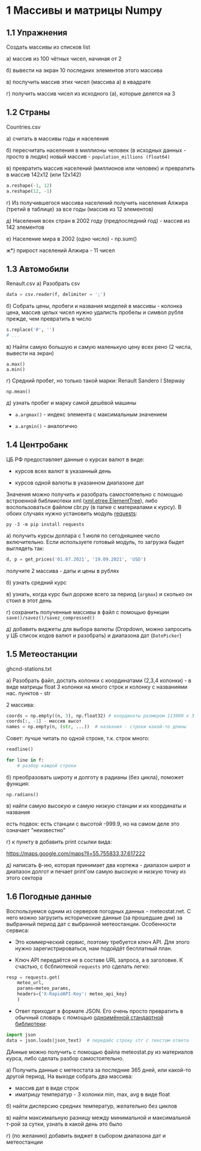 ﻿# 1 Массивы и матрицы Numpy

## 1.1 Упражнения
Создать массивы из списков list

а) массив из 100 чётных чисел, начиная от 2

б) вывести на экран 10 последних элементов этого массива

в) послучить массив этих чисел (массива а) в квадрате

г) получить массив чисел из исходного (а), которые делятся на 3

## 1.2 Страны 
Countries.csv

а) считать в массивы годы и населения

б) пересчитать населения в миллионы человек (в исходных данных - просто в людях)
новый массив - ```population_millions (float64)```

в) превратить массив населений (миллионов или человек) и превратить в массив 142x12 (или 12x142)

```python
a.reshape(-1, 12)
a.reshape(12, -1)
```

г) Из получившегося массива населений получить населения Алжира (третий в таблице) за все годы (массив из 12 элементов)

д) Населения всех стран в 2002 году (предпоследний год) - массив из 142 элементов

е) Население мира в 2002 (одно число) - np.sum()

ж*) прирост населений Алжира - 11 чисел



## 1.3 Автомобили

Renault.csv
а) Разобрать csv

``` python
data = csv.reader(f, delimiter = ';')
```

б) Собрать цены, пробеги и названия моделей в массивы - колонка цена, массив целых чисел
нужно удалисть пробелы и символ рубля прежде, чем превратить в число

``` python
s.replace('₽', '')
# ...
```

в) Найти самую большую и самую маленькую цену всех рено
(2 числа, вывести на экран)

```
a.max()
a.min()
```

г) Средний пробег, но  только такой марки: Renault Sandero I Stepway

```
np.mean()
```

д) узнать пробег и марку самой дешёвой машины

 * ```a.argmax()``` - индекс элемента с максимальным значением

 * ```a.argmin()``` - аналогично

## 1.4 Центробанк
 
ЦБ РФ предоставляет данные о курсах валют в виде:

* курсов всех валют в указанный день

* курсов одной валюты в указанном диапазоне дат

Значения можно получить и разобрать самостоятельно с помощью встроенной библииотеки xml ([xml.etree.ElementTree](https://docs.python.org/3/library/xml.etree.elementtree.html)), либо воспользоваться файлом cbr.py (в папке с материалами к курсу). В обоих случаях нужно установить модуль [requests](https://docs.python-requests.org/en/latest/):

```
py -3 -m pip install requests
```

а) получить курсы доллара с 1 июля по сегодняшнее число включительно. Если используете готовый модуль, то загрузка быдет выглядеть так:

``` python
d, p = get_prices('01.07.2021', '19.09.2021', 'USD')
```

получите 2 массива - даты и цены в рублях

б) узнать средний курс

в) узнать, когда курс был дороже всего за период (```argmax```) и сколько он стоил в этот день

г) сохранить полученные массивы в файл с помощью функции ```save()/savez()/savez_compressed()```

д) добавить виджеты для выбора валюты (Dropdown, можно запросить у ЦБ список кодов валют и разобрать) и диапазона дат (```DatePicker```)

## 1.5 Метеостанции
ghcnd-stations.txt

а) Разобрать файл, достать колонки с координатами (2,3,4 колонки) - в виде матрицы float 3 колонки на много строк
и колонку с названиями нас. пунктов - str

2 массива:

``` python
coords = np.empty((n, 3), np.float32) # координаты размером 113000 х 3 float32
coords[:, -1] - массив высот
names = np.empty(n, (str, ...))  # названия - строки какой-то длины
```

Совет: лучше читать по одной строке, т.к. строк много:

``` python
readline()

for line in f:
	# разбор каждой строки
```

б) преобразовать широту и долготу в радианы (без цикла), поможет функция:

```
np.radians()
```

в) найти самую высокую и самую низкую станции и их координаты и названия

есть подвох: есть станции с высотой -999.9, но на самом деле это означает "неизвестно"

г) к пункту в добавить print ссылки вида:

https://maps.google.com/maps?ll=55.755833,37.617222

д) написать ф-ию, которая принимает два кортежа - диапазон широт и диапазон долгот
и печает print'ом самую высокую и низкую точку из этого сектора

## 1.6 Погодные данные

Воспользуемся одним из серверов погодных данных - meteostat.net. С него можно загрузить исторические данные (за прошедшие дни) за выбранный период дат с выбранной метеостанции. Особенности сервиса:

* Это коммерческий сервис, поэтому требуется ключ API. Для этого нужно зарегистрироваться, нам подойдёт бесплатный план.

* Ключ API передаётся не в составе URL запроса, а в заголовке. К счастью, с бсблиотекой ```requests``` это сделать легко:

``` python
resp = requests.get(
	meteo_url,
	params=meteo_params,
	headers={'X-RapidAPI-Key': meteo_api_key}
	)
```

* Ответ приходит в формате JSON. Его очень просто превратить в обычный словарь с помощью [одноимённой стандартной библиотеки](https://docs.python.org/3/library/json.html):

``` python
import json
data = json.loads(json_text)  # передаёс строку str с текстом ответа
```

ДАнные можно получить с помощью файла meteostat.py из материалов курса, либо сделать разбор самостоятельно.

а) Получить данные с метеостата за последние 365 дней, или какой-то другой период. На выходе собрать два массива:

 * массив дат в виде строк
 * иматрицу температур - 3 колонки min, max, avg в виде float

б) найти дисперсию средних температур, желательно без циклов

в) найти максимальную разницу между минимальной и максимальной т-рой за сутки, узнать в какой день это было

г) (по желанию) добавить виджет в сыбором диапазона дат и метеостанции